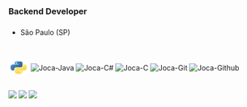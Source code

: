 ### Backend Developer <h3>
  - São Paulo (SP)
 
##
<div style="display: inline_block"><br>
  <img align="center" alt="Joca-Python" height="30" width="40" src="https://raw.githubusercontent.com/devicons/devicon/master/icons/python/python-original.svg">
  <img align="center" alt="Joca-Java" height="30" width="40" src="https://cdn.jsdelivr.net/gh/devicons/devicon/icons/java/java-original.svg">
  <img align="center" alt="Joca-C#" height="30" width="40" src="src="https://cdn.jsdelivr.net/gh/devicons/devicon@latest/icons/csharp/csharp-original.svg"">
  <img align="center" alt="Joca-C" height="30" width="40" src="https://cdn.jsdelivr.net/gh/devicons/devicon/icons/c/c-original.svg">
  <img align="center" alt="Joca-Git" height="30" width="40" src="https://cdn.jsdelivr.net/gh/devicons/devicon/icons/git/git-original.svg">
  <img align="center" alt="Joca-Github" height="30" width="40" src="https://cdn.jsdelivr.net/gh/devicons/devicon/icons/github/github-original.svg">
</div>

  ##
  
<div> 

  
  <a href="https://www.linkedin.com/in/joaquimprieto" target="_blank"><img src="https://img.shields.io/badge/-LinkedIn-%230077B5?style=for-the-badge&logo=linkedin&logoColor=white" target="_blank"></a> 
  <a href="mailto: joaquim.mpp@outlook.com" target="_blank"><img src="https://img.shields.io/badge/Microsoft_Outlook-0078D4?style=for-the-badge&logo=microsoft-outlook&logoColor=white" target="_blank"></a>
  <a href="https://instagram.com/joaquim.rprieto" target="_blank"><img src="https://img.shields.io/badge/-Instagram-%23E4405F?style=for-the-badge&logo=instagram&logoColor=white" target="_blank"></a>
  </div>


